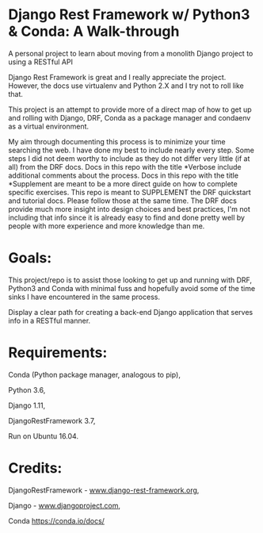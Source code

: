 # Django Rest Framework w/ Python3 & Conda: A Walk-through 
A personal project to learn about moving from a monolith Django project to using a RESTful API

Django Rest Framework is great and I really appreciate the project.
However, the docs use virtualenv and Python 2.X and I try not to roll like that.

This project is an attempt to provide more of a direct map of how to get up and rolling with Django, DRF, Conda as a package manager and condaenv as a virtual environment.

My aim through documenting this process is to minimize your time searching the web. 
I have done my best to include nearly every step.  Some steps I did not deem worthy to include as they do not
differ very little (if at all) from the DRF docs.
Docs in this repo with the title *Verbose include additional comments about the process.
Docs in this repo with the title *Supplement are meant to be a more direct guide on how to complete specific exercises.
This repo is meant to SUPPLEMENT the DRF quickstart and tutorial docs.  Please follow those at the same time.
The DRF docs provide much more insight into design choices and best practices, I'm not including
that info since it is already easy to find and done pretty well by people with more experience and more knowledge than me.

# Goals:
This project/repo is to assist those looking to get up and running with DRF, Python3 and Conda with minimal fuss
and hopefully avoid some of the time sinks I have encountered in the same process.

Display a clear path for creating a back-end Django application that serves info in a RESTful manner.

# Requirements:
Conda (Python package manager, analogous to pip),

Python 3.6,

Django 1.11,

DjangoRestFramework 3.7,

Run on Ubuntu 16.04.

# Credits:
DjangoRestFramework - www.django-rest-framework.org, 

Django - www.djangoproject.com,

Conda https://conda.io/docs/

